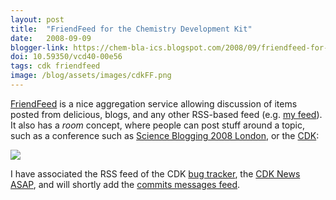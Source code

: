 ```yaml
---
layout: post
title:  "FriendFeed for the Chemistry Development Kit"
date:   2008-09-09
blogger-link: https://chem-bla-ics.blogspot.com/2008/09/friendfeed-for-chemistry-development.html
doi: 10.59350/vcd40-00e56
tags: cdk friendfeed
image: /blog/assets/images/cdkFF.png
---
```


[FriendFeed](http://www.friendfeed.com/) is a nice aggregation service allowing discussion of items posted from delicious,
blogs, and any other RSS-based feed (e.g. [my feed](http://www.friendfeed.com/egonw)). It also has a *room* concept, where
people can post stuff around a topic, such as a conference such as [Science Blogging 2008 London](http://beta.friendfeed.com/rooms/science-blogging-2008),
or the [CDK](http://www.friendfeed.com/rooms/chemistry-development-kit):

![](/blog/assets/images/cdkFF.png)

I have associated the RSS feed of the CDK [bug tracker](http://sourceforge.net/tracker2/?group_id=20024&atid=120024),
the [CDK News ASAP](http://www.steinbeck-molecular.de/cdknews/index.php/CDKNews/issue/view/10),
and will shortly add the [commits messages feed](http://cia.vc/stats/project/cdk/cdk).
